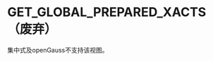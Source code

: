 # GET\_GLOBAL\_PREPARED\_XACTS（废弃）<a name="ZH-CN_TOPIC_0000001151411992"></a>

集中式及openGauss不支持该视图。

